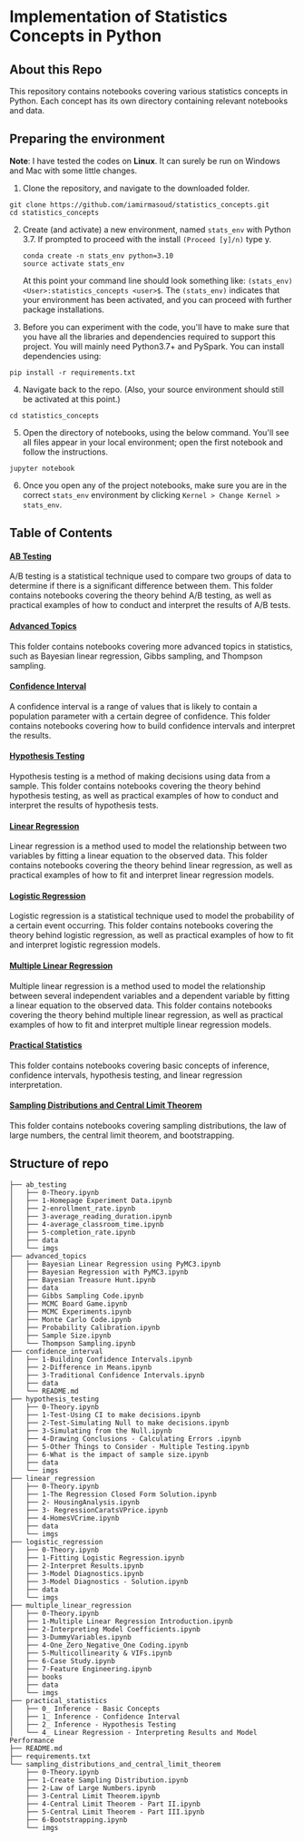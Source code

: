 # Implementation of Statistics Concepts in Python

## About this Repo
This repository contains notebooks covering various statistics concepts in Python. Each concept has its own directory containing relevant notebooks and data.

## Preparing the environment
**Note**: I have tested the codes on __Linux__. It can surely be run on Windows and Mac with some little changes.

1. Clone the repository, and navigate to the downloaded folder.
```
git clone https://github.com/iamirmasoud/statistics_concepts.git
cd statistics_concepts
```

2. Create (and activate) a new environment, named `stats_env` with Python 3.7. If prompted to proceed with the install `(Proceed [y]/n)` type y.

	```shell
	conda create -n stats_env python=3.10
	source activate stats_env
	```
	
	At this point your command line should look something like: `(stats_env) <User>:statistics_concepts <user>$`. The `(stats_env)` indicates that your environment has been activated, and you can proceed with further package installations.

3. Before you can experiment with the code, you'll have to make sure that you have all the libraries and dependencies required to support this project. You will mainly need Python3.7+ and PySpark. You can install  dependencies using:
```
pip install -r requirements.txt
```

4. Navigate back to the repo. (Also, your source environment should still be activated at this point.)
```shell
cd statistics_concepts
```

5. Open the directory of notebooks, using the below command. You'll see all files appear in your local environment; open the first notebook and follow the instructions.
```shell
jupyter notebook
```

6. Once you open any of the project notebooks, make sure you are in the correct `stats_env` environment by clicking `Kernel > Change Kernel > stats_env`.




## Table of Contents

#### [AB Testing](ab_testing)
A/B testing is a statistical technique used to compare two groups of data to determine if there is a significant difference between them. This folder contains notebooks covering the theory behind A/B testing, as well as practical examples of how to conduct and interpret the results of A/B tests.

#### [Advanced Topics](advanced_topics)
This folder contains notebooks covering more advanced topics in statistics, such as Bayesian linear regression, Gibbs sampling, and Thompson sampling.

#### [Confidence Interval](confidence_interval)
A confidence interval is a range of values that is likely to contain a population parameter with a certain degree of confidence. This folder contains notebooks covering how to build confidence intervals and interpret the results.

#### [Hypothesis Testing](hypothesis_testing)
Hypothesis testing is a method of making decisions using data from a sample. This folder contains notebooks covering the theory behind hypothesis testing, as well as practical examples of how to conduct and interpret the results of hypothesis tests.

#### [Linear Regression](linear_regression)
Linear regression is a method used to model the relationship between two variables by fitting a linear equation to the observed data. This folder contains notebooks covering the theory behind linear regression, as well as practical examples of how to fit and interpret linear regression models.

#### [Logistic Regression](logistic_regression)
Logistic regression is a statistical technique used to model the probability of a certain event occurring. This folder contains notebooks covering the theory behind logistic regression, as well as practical examples of how to fit and interpret logistic regression models.

#### [Multiple Linear Regression](multiple_linear_regression)
Multiple linear regression is a method used to model the relationship between several independent variables and a dependent variable by fitting a linear equation to the observed data. This folder contains notebooks covering the theory behind multiple linear regression, as well as practical examples of how to fit and interpret multiple linear regression models.

#### [Practical Statistics](practical_statistics)

This folder contains notebooks covering basic concepts of inference, confidence intervals, hypothesis testing, and linear regression interpretation.

#### [Sampling Distributions and Central Limit Theorem](sampling_distributions_and_central_limit_theorem)
This folder contains notebooks covering sampling distributions, the law of large numbers, the central limit theorem, and bootstrapping.



## Structure of repo
```
├── ab_testing
│   ├── 0-Theory.ipynb
│   ├── 1-Homepage Experiment Data.ipynb
│   ├── 2-enrollment_rate.ipynb
│   ├── 3-average_reading_duration.ipynb
│   ├── 4-average_classroom_time.ipynb
│   ├── 5-completion_rate.ipynb
│   ├── data
│   └── imgs
├── advanced_topics
│   ├── Bayesian Linear Regression using PyMC3.ipynb
│   ├── Bayesian Regression with PyMC3.ipynb
│   ├── Bayesian Treasure Hunt.ipynb
│   ├── data
│   ├── Gibbs Sampling Code.ipynb
│   ├── MCMC Board Game.ipynb
│   ├── MCMC Experiments.ipynb
│   ├── Monte Carlo Code.ipynb
│   ├── Probability Calibration.ipynb
│   ├── Sample Size.ipynb
│   └── Thompson Sampling.ipynb
├── confidence_interval
│   ├── 1-Building Confidence Intervals.ipynb
│   ├── 2-Difference in Means.ipynb
│   ├── 3-Traditional Confidence Intervals.ipynb
│   ├── data
│   └── README.md
├── hypothesis_testing
│   ├── 0-Theory.ipynb
│   ├── 1-Test-Using CI to make decisions.ipynb
│   ├── 2-Test-Simulating Null to make decisions.ipynb
│   ├── 3-Simulating from the Null.ipynb
│   ├── 4-Drawing Conclusions - Calculating Errors .ipynb
│   ├── 5-Other Things to Consider - Multiple Testing.ipynb
│   ├── 6-What is the impact of sample size.ipynb
│   ├── data
│   └── imgs
├── linear_regression
│   ├── 0-Theory.ipynb
│   ├── 1-The Regression Closed Form Solution.ipynb
│   ├── 2- HousingAnalysis.ipynb
│   ├── 3- RegressionCaratsVPrice.ipynb
│   ├── 4-HomesVCrime.ipynb
│   ├── data
│   └── imgs
├── logistic_regression
│   ├── 0-Theory.ipynb
│   ├── 1-Fitting Logistic Regression.ipynb
│   ├── 2-Interpret Results.ipynb
│   ├── 3-Model Diagnostics.ipynb
│   ├── 3-Model Diagnostics - Solution.ipynb
│   ├── data
│   └── imgs
├── multiple_linear_regression
│   ├── 0-Theory.ipynb
│   ├── 1-Multiple Linear Regression Introduction.ipynb
│   ├── 2-Interpreting Model Coefficients.ipynb
│   ├── 3-DummyVariables.ipynb
│   ├── 4-One_Zero_Negative_One Coding.ipynb
│   ├── 5-Multicollinearity & VIFs.ipynb
│   ├── 6-Case Study.ipynb
│   ├── 7-Feature Engineering.ipynb
│   ├── books
│   ├── data
│   └── imgs
├── practical_statistics
│   ├── 0_ Inference - Basic Concepts
│   ├── 1_ Inference - Confidence Interval
│   ├── 2_ Inference - Hypothesis Testing
│   └── 4_ Linear Regression - Interpreting Results and Model Performance
├── README.md
├── requirements.txt
└── sampling_distributions_and_central_limit_theorem
    ├── 0-Theory.ipynb
    ├── 1-Create Sampling Distribution.ipynb
    ├── 2-Law of Large Numbers.ipynb
    ├── 3-Central Limit Theorem.ipynb
    ├── 4-Central Limit Theorem - Part II.ipynb
    ├── 5-Central Limit Theorem - Part III.ipynb
    ├── 6-Bootstrapping.ipynb
    └── imgs

```
